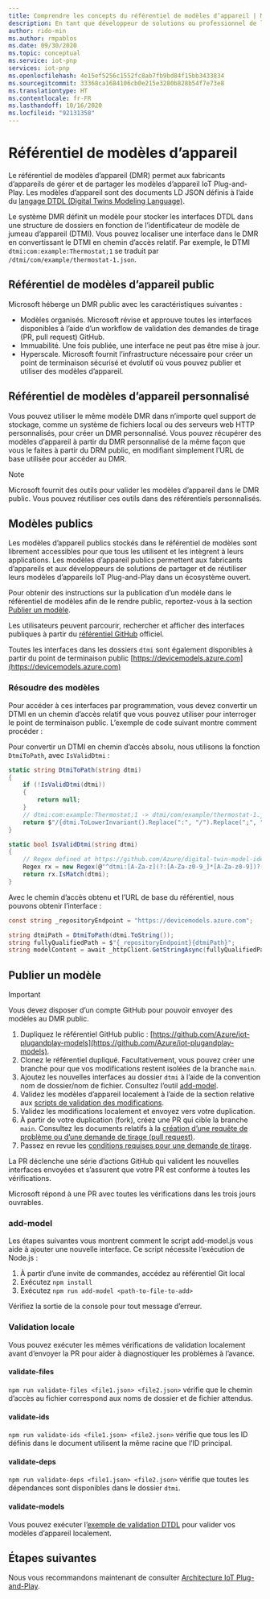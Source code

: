```yaml
---
title: Comprendre les concepts du référentiel de modèles d’appareil | Microsoft Docs
description: En tant que développeur de solutions ou professionnel de l’informatique, découvrez les concepts de base du référentiel de modèles d’appareil.
author: rido-min
ms.author: rmpablos
ms.date: 09/30/2020
ms.topic: conceptual
ms.service: iot-pnp
services: iot-pnp
ms.openlocfilehash: 4e15ef5256c1552fc8ab7fb9bd84f15bb3433834
ms.sourcegitcommit: 33368ca1684106cb0e215e3280b828b54f7e73e8
ms.translationtype: HT
ms.contentlocale: fr-FR
ms.lasthandoff: 10/16/2020
ms.locfileid: "92131358"
---
```

# <a name="device-model-repository"></a>Référentiel de modèles d’appareil

Le référentiel de modèles d’appareil (DMR) permet aux fabricants d’appareils de gérer et de partager les modèles d’appareil IoT Plug-and-Play. Les modèles d’appareil sont des documents LD JSON définis à l’aide du [langage DTDL (Digital Twins Modeling Language)](https://github.com/Azure/opendigitaltwins-dtdl/blob/master/DTDL/v2/dtdlv2.md).

Le système DMR définit un modèle pour stocker les interfaces DTDL dans une structure de dossiers en fonction de l’identificateur de modèle de jumeau d’appareil (DTMI). Vous pouvez localiser une interface dans le DMR en convertissant le DTMI en chemin d’accès relatif. Par exemple, le DTMI `dtmi:com:example:Thermostat;1` se traduit par `/dtmi/com/example/thermostat-1.json`.

## <a name="public-device-model-repository"></a>Référentiel de modèles d’appareil public

Microsoft héberge un DMR public avec les caractéristiques suivantes :

- Modèles organisés. Microsoft révise et approuve toutes les interfaces disponibles à l’aide d’un workflow de validation des demandes de tirage (PR, pull request) GitHub.
- Immuabilité.  Une fois publiée, une interface ne peut pas être mise à jour.
- Hyperscale. Microsoft fournit l’infrastructure nécessaire pour créer un point de terminaison sécurisé et évolutif où vous pouvez publier et utiliser des modèles d’appareil.

## <a name="custom-device-model-repository"></a>Référentiel de modèles d’appareil personnalisé

Vous pouvez utiliser le même modèle DMR dans n’importe quel support de stockage, comme un système de fichiers local ou des serveurs web HTTP personnalisés, pour créer un DMR personnalisé. Vous pouvez récupérer des modèles d’appareil à partir du DMR personnalisé de la même façon que vous le faites à partir du DRM public, en modifiant simplement l’URL de base utilisée pour accéder au DMR.

> [!NOTE]
> Microsoft fournit des outils pour valider les modèles d’appareil dans le DMR public. Vous pouvez réutiliser ces outils dans des référentiels personnalisés.

## <a name="public-models"></a>Modèles publics

Les modèles d’appareil publics stockés dans le référentiel de modèles sont librement accessibles pour que tous les utilisent et les intègrent à leurs applications. Les modèles d’appareil publics permettent aux fabricants d’appareils et aux développeurs de solutions de partager et de réutiliser leurs modèles d’appareils IoT Plug-and-Play dans un écosystème ouvert.

Pour obtenir des instructions sur la publication d’un modèle dans le référentiel de modèles afin de le rendre public, reportez-vous à la section [Publier un modèle](#publish-a-model).

Les utilisateurs peuvent parcourir, rechercher et afficher des interfaces publiques à partir du [référentiel GitHub](https://github.com/Azure/iot-plugandplay-models) officiel.

Toutes les interfaces dans les dossiers `dtmi` sont également disponibles à partir du point de terminaison public [https://devicemodels.azure.com](https://devicemodels.azure.com)

### <a name="resolve-models"></a>Résoudre des modèles

Pour accéder à ces interfaces par programmation, vous devez convertir un DTMI en un chemin d’accès relatif que vous pouvez utiliser pour interroger le point de terminaison public. L’exemple de code suivant montre comment procéder :

Pour convertir un DTMI en chemin d’accès absolu, nous utilisons la fonction `DtmiToPath`, avec `IsValidDtmi` :

```cs
static string DtmiToPath(string dtmi)
{
    if (!IsValidDtmi(dtmi))
    {
        return null;
    }
    // dtmi:com:example:Thermostat;1 -> dtmi/com/example/thermostat-1.json
    return $"/{dtmi.ToLowerInvariant().Replace(":", "/").Replace(";", "-")}.json";
}

static bool IsValidDtmi(string dtmi)
{
    // Regex defined at https://github.com/Azure/digital-twin-model-identifier#validation-regular-expressions
    Regex rx = new Regex(@"^dtmi:[A-Za-z](?:[A-Za-z0-9_]*[A-Za-z0-9])?(?::[A-Za-z](?:[A-Za-z0-9_]*[A-Za-z0-9])?)*;[1-9][0-9]{0,8}$");
    return rx.IsMatch(dtmi);
}
```

Avec le chemin d’accès obtenu et l’URL de base du référentiel, nous pouvons obtenir l’interface :

```cs
const string _repositoryEndpoint = "https://devicemodels.azure.com";

string dtmiPath = DtmiToPath(dtmi.ToString());
string fullyQualifiedPath = $"{_repositoryEndpoint}{dtmiPath}";
string modelContent = await _httpClient.GetStringAsync(fullyQualifiedPath);
```

## <a name="publish-a-model"></a>Publier un modèle

> [!Important]
> Vous devez disposer d’un compte GitHub pour pouvoir envoyer des modèles au DMR public.

1. Dupliquez le référentiel GitHub public : [https://github.com/Azure/iot-plugandplay-models](https://github.com/Azure/iot-plugandplay-models).
1. Clonez le référentiel dupliqué. Facultativement, vous pouvez créer une branche pour que vos modifications restent isolées de la branche `main`.
1. Ajoutez les nouvelles interfaces au dossier `dtmi` à l’aide de la convention nom de dossier/nom de fichier. Consultez l’outil [add-model](#add-model).
1. Validez les modèles d’appareil localement à l’aide de la section relative aux [scripts de validation des modifications](#validate-files).
1. Validez les modifications localement et envoyez vers votre duplication.
1. À partir de votre duplication (fork), créez une PR qui cible la branche `main`. Consultez les documents relatifs à la [création d’une requête de problème ou d’une demande de tirage (pull request)](https://docs.github.com/free-pro-team@latest/desktop/contributing-and-collaborating-using-github-desktop/creating-an-issue-or-pull-request).
1. Passez en revue les [conditions requises pour une demande de tirage](https://github.com/Azure/iot-plugandplay-models/blob/main/pr-reqs.md).

La PR déclenche une série d’actions GitHub qui valident les nouvelles interfaces envoyées et s’assurent que votre PR est conforme à toutes les vérifications.

Microsoft répond à une PR avec toutes les vérifications dans les trois jours ouvrables.

### <a name="add-model"></a>add-model

Les étapes suivantes vous montrent comment le script add-model.js vous aide à ajouter une nouvelle interface. Ce script nécessite l’exécution de Node.js :

1. À partir d’une invite de commandes, accédez au référentiel Git local
1. Exécutez `npm install`
1. Exécutez `npm run add-model <path-to-file-to-add>`

Vérifiez la sortie de la console pour tout message d’erreur.

### <a name="local-validation"></a>Validation locale

Vous pouvez exécuter les mêmes vérifications de validation localement avant d’envoyer la PR pour aider à diagnostiquer les problèmes à l’avance.

#### <a name="validate-files"></a>validate-files

`npm run validate-files <file1.json> <file2.json>` vérifie que le chemin d’accès au fichier correspond aux noms de dossier et de fichier attendus.

#### <a name="validate-ids"></a>validate-ids

`npm run validate-ids <file1.json> <file2.json>` vérifie que tous les ID définis dans le document utilisent la même racine que l’ID principal.

#### <a name="validate-deps"></a>validate-deps

`npm run validate-deps <file1.json> <file2.json>` vérifie que toutes les dépendances sont disponibles dans le dossier `dtmi`.

#### <a name="validate-models"></a>validate-models

Vous pouvez exécuter l’[exemple de validation DTDL](https://github.com/Azure-Samples/DTDL-Validator) pour valider vos modèles d’appareil localement.

## <a name="next-steps"></a>Étapes suivantes

Nous vous recommandons maintenant de consulter [Architecture IoT Plug-and-Play](concepts-architecture.md).
